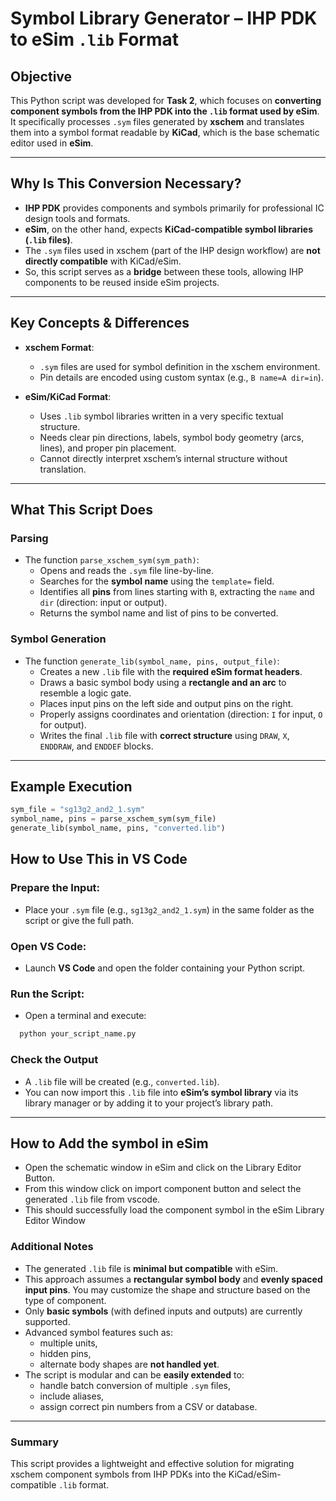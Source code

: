 # Symbol Library Generator – IHP PDK to eSim `.lib` Format

## Objective

This Python script was developed for **Task 2**, which focuses on **converting component symbols from the IHP PDK into the `.lib` format used by eSim**. It specifically processes `.sym` files generated by **xschem** and translates them into a symbol format readable by **KiCad**, which is the base schematic editor used in **eSim**.

---

## Why Is This Conversion Necessary?

- **IHP PDK** provides components and symbols primarily for professional IC design tools and formats.
- **eSim**, on the other hand, expects **KiCad-compatible symbol libraries (`.lib` files)**.
- The `.sym` files used in xschem (part of the IHP design workflow) are **not directly compatible** with KiCad/eSim.
- So, this script serves as a **bridge** between these tools, allowing IHP components to be reused inside eSim projects.

---

## Key Concepts & Differences

- **xschem Format**:
  - `.sym` files are used for symbol definition in the xschem environment.
  - Pin details are encoded using custom syntax (e.g., `B name=A dir=in`).

- **eSim/KiCad Format**:
  - Uses `.lib` symbol libraries written in a very specific textual structure.
  - Needs clear pin directions, labels, symbol body geometry (arcs, lines), and proper pin placement.
  - Cannot directly interpret xschem’s internal structure without translation.

---

## What This Script Does

### Parsing

- The function `parse_xschem_sym(sym_path)`:
  - Opens and reads the `.sym` file line-by-line.
  - Searches for the **symbol name** using the `template=` field.
  - Identifies all **pins** from lines starting with `B`, extracting the `name` and `dir` (direction: input or output).
  - Returns the symbol name and list of pins to be converted.

### Symbol Generation

- The function `generate_lib(symbol_name, pins, output_file)`:
  - Creates a new `.lib` file with the **required eSim format headers**.
  - Draws a basic symbol body using a **rectangle and an arc** to resemble a logic gate.
  - Places input pins on the left side and output pins on the right.
  - Properly assigns coordinates and orientation (direction: `I` for input, `O` for output).
  - Writes the final `.lib` file with **correct structure** using `DRAW`, `X`, `ENDDRAW`, and `ENDDEF` blocks.

---

## Example Execution

```python
sym_file = "sg13g2_and2_1.sym"
symbol_name, pins = parse_xschem_sym(sym_file)
generate_lib(symbol_name, pins, "converted.lib")
```

## How to Use This in VS Code

### Prepare the Input:
* Place your `.sym` file (e.g., `sg13g2_and2_1.sym`) in the same folder as the script or give the full path.

### Open VS Code:
* Launch **VS Code** and open the folder containing your Python script.

### Run the Script:
* Open a terminal and execute:
  
```bash
  python your_script_name.py
```

### Check the Output

* A `.lib` file will be created (e.g., `converted.lib`).
* You can now import this `.lib` file into **eSim’s symbol library** via its library manager or by adding it to your project’s library path.

---

## How to Add the symbol in eSim

* Open the schematic window in eSim and click on the Library Editor Button.
* From this window click on import component button and select the generated `.lib` file from vscode.
* This should successfully load the component symbol in the eSim Library Editor Window


### Additional Notes

* The generated `.lib` file is **minimal but compatible** with eSim.
* This approach assumes a **rectangular symbol body** and **evenly spaced input pins**. You may customize the shape and structure based on the type of component.
* Only **basic symbols** (with defined inputs and outputs) are currently supported.
* Advanced symbol features such as:
  * multiple units,
  * hidden pins,
  * alternate body shapes
  are **not handled yet**.
* The script is modular and can be **easily extended** to:
  * handle batch conversion of multiple `.sym` files,
  * include aliases,
  * assign correct pin numbers from a CSV or database.

---

### Summary

This script provides a lightweight and effective solution for migrating xschem component symbols from IHP PDKs into the KiCad/eSim-compatible `.lib` format.



